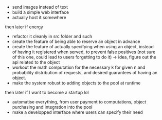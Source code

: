- send images instead of text
- build a simple web interface
- actually host it somewhere

then later if energy
- refactor it cleanly in src folder and such
- create the feature of being able to reserve an object in advance
- create the feature of actually specifying when using an object, instead of having it registered when served, to prevent false positives (not sure of this one, could lead to users forgetting to do it) -> idea, figure out the api related to the object
- workout the math computation for the necessary k for given n and probability distribution of requests, and desired guarantees of having an object.
- make the system robust to adding objects to the pool at runtime

then later if I want to become a startup lol
- automatise everything, from user payment to computations, object purchasing and integration into the pool
- make a developped interface where users can specify their need 